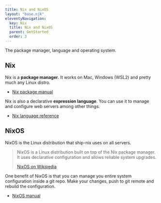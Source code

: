 ```yaml
---
title: Nix and NixOS
layout: "base.njk"
eleventyNavigation:
  key: Nix
  title: Nix and NixOS
  parent: GetStarted
  order: 3
---
```


The package manager, language and operating system.

## Nix

Nix is a **package manager**. It works on Mac, Windows (WSL2) and pretty much any Linux distro.

- [Nix package manual](https://NixOS.org/manual/nix/stable/)

Nix is also a declarative **expression language**. You can use it to manage and configure web servers among other things.

- [Nix language reference](https://nixos.org/manual/nix/stable/language/index.html)

## NixOS

NixOS is the Linux distribution that ship-nix uses on all servers.

<blockquote><p>NixOS is a Linux distribution built on top of the Nix package manager. It uses declarative configuration and allows reliable system upgrades.</p>
<a target="_blank" href="https://en.wikipedia.org/wiki/NixOS">NixOS on Wikipedia</a>
</blockquote>

One benefit of NixOS is that you can manage you entire system configuration inside a git repo. Make your changes, push to git remote and rebuild the configuration.

- [NixOS manual](https://NixOS.org/manual/NixOS/stable/)

